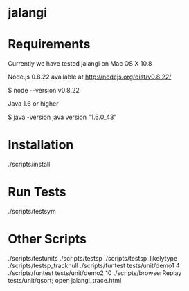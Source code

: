 jalangi
=======

Requirements
============

Currently we have tested jalangi on Mac OS X 10.8

Node.js 0.8.22 available at http://nodejs.org/dist/v0.8.22/

$ node --version
v0.8.22

Java 1.6 or higher

$ java -version
java version "1.6.0_43"

Installation
============

./scripts/install

Run Tests
=========

./scripts/testsym

Other Scripts
=============

./scripts/testunits
./scripts/testsp
./scripts/testsp_likelytype
./scripts/testsp_tracknull
./scripts/funtest tests/unit/demo1 4
./scripts/funtest tests/unit/demo2 10
./scripts/browserReplay tests/unit/qsort; open jalangi_trace.html






